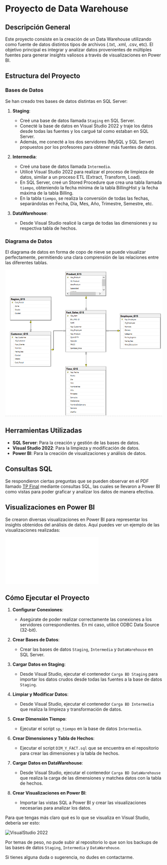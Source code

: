 # Proyecto de Data Warehouse

## Descripción General
Este proyecto consiste en la creación de un Data Warehouse utilizando como fuente de datos distintos tipos de archivos (.txt, .xml, .csv, etc). El objetivo principal es integrar y analizar datos provenientes de múltiples fuentes para generar insights valiosos a través de visualizaciones en Power BI.

## Estructura del Proyecto

### Bases de Datos
Se han creado tres bases de datos distintas en SQL Server:

1. **Staging**:
   - Creé una base de datos llamada `Staging` en SQL Server.
   - Conecté la base de datos en Visual Studio 2022 y traje los datos desde todas las fuentes y los cargué tal como estaban en SQL Server.
   - Además, me conecté a los dos servidores (MySQL y SQL Server) propuestos por los profesores para obtener más fuentes de datos.

2. **Intermedia**:
   - Creé una base de datos llamada `Intermedia`.
   - Utilicé Visual Studio 2022 para realizar el proceso de limpieza de datos, similar a un proceso ETL (Extract, Transform, Load).
   - En SQL Server, creé un Stored Procedure que crea una tabla llamada `tiempo`, obteniendo la fecha mínima de la tabla BillingHist y la fecha máxima de la tabla Billing.
   - En la tabla `tiempo`, se realiza la conversión de todas las fechas, separándolas en Fecha, Día, Mes, Año, Trimestre, Semestre, etc.

3. **DataWarehouse**:
   - Desde Visual Studio realicé la carga de todas las dimensiones y su respectiva tabla de hechos.
   

### Diagrama de Datos
El diagrama de datos en forma de copo de nieve se puede visualizar perfectamente, permitiendo una clara comprensión de las relaciones entre las diferentes tablas.

![Diagrama Data Warehouse](Diagrama_DW.png)

## Herramientas Utilizadas
- **SQL Server**: Para la creación y gestión de las bases de datos.
- **Visual Studio 2022**: Para la limpieza y modificación de datos.
- **Power BI**: Para la creación de visualizaciones y análisis de datos.

## Consultas SQL
Se respondieron ciertas preguntas que se pueden observar en el PDF llamado [TP Final](TP-FINAL.pdf) mediante consultas SQL, las cuales se llevaron a Power BI como vistas para poder graficar y analizar los datos de manera efectiva.

## Visualizaciones en Power BI
Se crearon diversas visualizaciones en Power BI para representar los insights obtenidos del análisis de datos. Aquí puedes ver un ejemplo de las visualizaciones realizadas:

![Dashboard Power BI](Dashboard/Dashboard.pdf)

## Cómo Ejecutar el Proyecto

1. **Configurar Conexiones**:
   - Asegúrate de poder realizar correctamente las conexiones a los servidores correspondientes. En mi caso, utilicé ODBC Data Source (32-bit).

2. **Crear Bases de Datos**:
   - Crear las bases de datos `Staging`, `Intermedia` y `DataWarehouse` en SQL Server.

3. **Cargar Datos en Staging**:
   - Desde Visual Studio, ejecutar el contenedor `Carga BD Staging` para importar los datos crudos desde todas las fuentes a la base de datos `Staging`.

4. **Limpiar y Modificar Datos**:
   - Desde Visual Studio, ejecutar el contenedor `Carga BD Intermedia` que realiza la limpieza y transformación de datos.

5. **Crear Dimensión Tiempo**:
   - Ejecutar el script `sp_tiempo` en la base de datos `Intermedia`.

6. **Crear Dimensiones y Tabla de Hechos**:
   - Ejecutar el script `DIM_Y_FACT.sql` que se encuentra en el repositorio para crear las dimensiones y la tabla de hechos.

7. **Cargar Datos en DataWarehouse**:
   - Desde Visual Studio, ejecutar el contenedor `Carga BD DataWarehouse` que realiza la carga de las dimensiones y matchea datos con la tabla de hechos.

8. **Crear Visualizaciones en Power BI**:
   - Importar las vistas SQL a Power BI y crear las visualizaciones necesarias para analizar los datos.

Para que tengas más claro qué es lo que se visualiza en Visual Studio, debería ser esto:

![VisualStudio 2022](VisualStudio-IntegrationServices/VisualStudio.png)

Por temas de peso, no pude subir al repositorio lo que son los backups de las bases de datos `Staging`, `Intermedia` y `DataWarehouse`.

Si tienes alguna duda o sugerencia, no dudes en contactarme.
